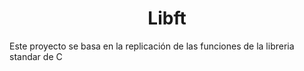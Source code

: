 <h1 align="center">Libft</h1>
<p>Este proyecto se basa en la replicación de las funciones de la libreria standar de C</p>
